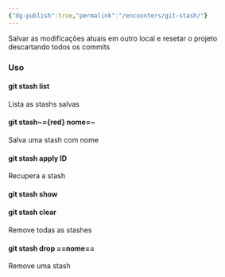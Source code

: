 ```yaml
---
{"dg-publish":true,"permalink":"/encounters/git-stash/"}
---
```


Salvar as modificações atuais em outro local e resetar o projeto descartando todos os commits 

### Uso 
#### git stash list
Lista as stashs salvas
#### git stash~={red} nome=~
Salva uma stash com nome
#### git stash apply ID
Recupera a stash
#### git stash show
#### git stash clear
Remove todas as stashes
#### git stash drop ==nome==
Remove uma stash 
